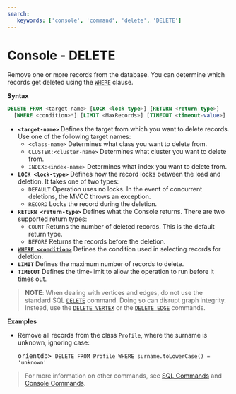 ```yaml
---
search:
   keywords: ['console', 'command', 'delete', 'DELETE']
---
```


<!-- proofread 2015-01-07 SAM -->

# Console - DELETE

Remove one or more records from the database. You can determine which records get deleted using the [`WHERE`](../sql/SQL-Where.md) clause.

**Syntax**

```sql
DELETE FROM <target-name> [LOCK <lock-type>] [RETURN <return-type>]
  [WHERE <condition>*] [LIMIT <MaxRecords>] [TIMEOUT <timeout-value>]
```

- **`<target-name>`** Defines the target from which you want to delete records.  Use one of the following target names:
  - `<class-name>` Determines what class you want to delete from.
  - `CLUSTER:<cluster-name>` Determines what cluster you want to delete from.
  - `INDEX:<index-name>` Determines what index you want to delete from.
- **`LOCK <lock-type>`** Defines how the record locks between the load and deletion. It takes one of two types:
  - `DEFAULT` Operation uses no locks. In the event of concurrent deletions, the MVCC throws an exception.
  - `RECORD` Locks the record during the deletion.
- **`RETURN <return-type>`** Defines what the Console returns.  There are two supported return types:
  - `COUNT` Returns the number of deleted records. This is the default return type.
  - `BEFORE` Returns the records before the deletion.
- [**`WHERE <condition>`**](../sql/SQL-Where.md) Defines the condition used in selecting records for deletion.
- **`LIMIT`** Defines the maximum number of records to delete.
- **`TIMEOUT`** Defines the time-limit to allow the operation to run before it times out.

>**NOTE**: When dealing with vertices and edges, do not use the standard SQL [`DELETE`](../sql/SQL-Delete.md) command.  Doing so can disrupt graph integrity. Instead, use the [`DELETE VERTEX`](../sql/SQL-Delete-Vertex.md) or the [`DELETE EDGE`](../sql/SQL-Delete-Edge.md) commands.

**Examples**

- Remove all records from the class `Profile`, where the surname is unknown, ignoring case:

  <pre>
  orientdb> <code class="lang-sql userinput">DELETE FROM Profile WHERE surname.toLowerCase() = 'unknown'</code>
  </pre>


>For more information on other commands, see [SQL Commands](../sql/SQL.md) and [Console Commands](Console-Commands.md).

